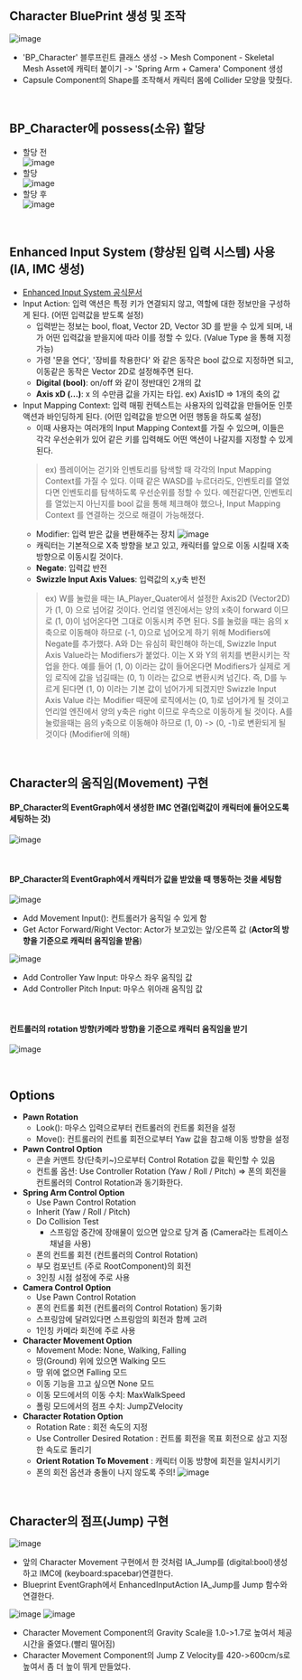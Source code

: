 ## Character BluePrint 생성 및 조작
![image](https://github.com/user-attachments/assets/34329b71-e508-4ad6-93d1-f9f96253a86a)
- 'BP_Character' 블루프린트 클래스 생성 -> Mesh Component - Skeletal Mesh Asset에 캐릭터 붙이기 -> 'Spring Arm + Camera' Component 생성
- Capsule Component의 Shape를 조작해서 캐릭터 몸에 Collider 모양을 맞췄다.

<br/>

## BP_Character에 possess(소유) 할당
- 할당 전   
  ![image](https://github.com/user-attachments/assets/33d5a610-185f-4742-9f1a-b7d92ac75423)
- 할당   
  ![image](https://github.com/user-attachments/assets/4a01f92d-3980-47ed-8755-62bdb7ffbfc9)
- 할당 후   
  ![image](https://github.com/user-attachments/assets/253add43-b538-4784-bdeb-42d7fb8ea880)

<br/>

## Enhanced Input System (향상된 입력 시스템) 사용 (IA, IMC 생성)
- [Enhanced Input System 공식문서](https://dev.epicgames.com/documentation/ko-kr/unreal-engine/enhanced-input-in-unreal-engine?application_version=5.5)
- Input Action: 입력 액션은 특정 키가 연결되지 않고, 역할에 대한 정보만을 구성하게 된다. (어떤 입력값을 받도록 설정)
  - 입력받는 정보는 bool, float, Vector 2D, Vector 3D 를 받을 수 있게 되며, 내가 어떤 입력값을 받을지에 따라 이를 정할 수 있다. (Value Type 을 통해 지정 가능)
  - 가령 '문을 연다', '장비를 착용한다' 와 같은 동작은 bool 값으로 지정하면 되고, 이동같은 동작은 Vector 2D로 설정해주면 된다.
  - **Digital (bool)**: on/off 와 같이 정반대인 2개의 값
  - **Axis xD (…)**: x 의 수만큼 값을 가지는 타입. ex) Axis1D ⇒ 1개의 축의 값
- Input Mapping Context: 입력 매핑 컨텍스트는 사용자의 입력값을 만들어둔 인풋 액션과 바인딩하게 된다. (어떤 입력값을 받으면 어떤 행동을 하도록 설정)
  - 이때 사용자는 여러개의 Input Mapping Context를 가질 수 있으며, 이들은 각각 우선순위가 있어 같은 키를 입력해도 어떤 액션이 나갈지를 지정할 수 있게 된다.
  > ex) 플레이어는 걷기와 인벤토리를 탐색할 때 각각의 Input Mapping Context를 가질 수 있다. 이때 같은 WASD를 누르더라도, 인벤토리를 열었다면 인벤토리를 탐색하도록 우선순위를 정할 수 있다. 예전같다면, 인벤토리를 열었는지 아닌지를 bool 값을 통해 체크해야 했으나, Input Mapping Context 를 연결하는 것으로 해결이 가능해졌다.
  - Modifier: 입력 받은 값을 변환해주는 장치
![image](https://github.com/user-attachments/assets/e0aa4e2a-2a35-480e-8241-213f01ba4a4f)
  - 캐릭터는 기본적으로 X축 방향을 보고 있고, 캐릭터를 앞으로 이동 시킬때 X축 방향으로 이동시킬 것이다.
  - **Negate**: 입력값 반전
  - **Swizzle Input Axis Values**: 입력값의 x,y축 반전
  > ex) W를 눌렀을 때는 IA_Player_Quater에서 설정한 Axis2D (Vector2D)가 (1, 0) 으로 넘어갈 것이다.
언리얼 엔진에서는 양의 x축이 forward 이므로 (1, 0)이 넘어온다면 그대로 이동시켜 주면 된다.
S를 눌렀을 때는 음의 x축으로 이동해야 하므로 (-1, 0)으로 넘어오게 하기 위해 Modifiers에 Negate를 추가했다.
A와 D는 유심히 확인해야 하는데, Swizzle Input Axis Value라는 Modifiers가 붙었다. 이는 X 와 Y의 위치를 변환시키는 작업을 한다.
예를 들어 (1, 0) 이라는 값이 들어온다면 Modifiers가 실제로 게임 로직에 값을 넘길때는 (0, 1) 이라는 값으로 변환시켜 넘긴다.
즉, D를 누르게 된다면 (1, 0) 이라는 기본 값이 넘어가게 되겠지만 Swizzle Input Axis Value 라는 Modifier 때문에 로직에서는 (0, 1)로 넘어가게 될 것이고 언리얼 엔진에서 양의 y축은 right 이므로 우측으로 이동하게 될 것이다.
A를 눌렀을때는 음의 y축으로 이동해야 하므로 (1, 0) -> (0, -1)로 변환되게 될 것이다 (Modifier에 의해)

<br/>

## Character의 움직임(Movement) 구현
#### BP_Character의 EventGraph에서 생성한 IMC 연결(입력값이 캐릭터에 들어오도록 세팅하는 것)
![image](https://github.com/user-attachments/assets/7428a653-4e07-41f7-9527-22a29ea7c74d)


<br/>

#### BP_Character의 EventGraph에서 캐릭터가 값을 받았을 때 행동하는 것을 세팅함
![image](https://github.com/user-attachments/assets/d269c149-4346-4915-a8d6-2b0c76540ec6)
- Add Movement Input(): 컨트롤러가 움직일 수 있게 함
- Get Actor Forward/Right Vector: Actor가 보고있는 앞/오른쪽 값 (**Actor의 방향을 기준으로 캐릭터 움직임을 받음**)

![image](https://github.com/user-attachments/assets/ffcb4637-5758-4a5d-a2c3-7fdb5855ada0)
- Add Controller Yaw Input: 마우스 좌우 움직임 값
- Add Controller Pitch Input: 마우스 위아래 움직임 값

<br/>

#### 컨트롤러의 rotation 방향(카메라 방향)을 기준으로 캐릭터 움직임을 받기
![image](https://github.com/user-attachments/assets/a88a919b-ee56-4c27-913a-e81f2b37bebc)


<br/>

## Options
- **Pawn Rotation**
  - Look(): 마우스 입력으로부터 컨트롤러의 컨트롤 회전을 설정
  - Move(): 컨트롤러의 컨트롤 회전으로부터 Yaw 값을 참고해 이동 방향을 설정
- **Pawn Control Option**
  - 콘솔 커맨트 창(단축키~)으로부터 Control Rotation 값을 확인할 수 있음
  - 컨트롤 옵션: Use Controller Rotation (Yaw / Roll / Pitch) => 폰의 회전을 컨트롤러의 Control Rotation과 동기화한다.
- **Spring Arm Control Option**
  - Use Pawn Control Rotation
  - Inherit (Yaw / Roll / Pitch)
  - Do Collision Test
    - 스프링암 중간에 장애물이 있으면 앞으로 당겨 줌 (Camera라는 트레이스 채널을 사용)
  - 폰의 컨트롤 회전 (컨트롤러의 Control Rotation)
  - 부모 컴포넌트 (주로 RootComponent)의 회전
  - 3인칭 시점 설정에 주로 사용
- **Camera Control Option**
  - Use Pawn Control Rotation
  - 폰의 컨트롤 회전 (컨트롤러의 Control Rotation) 동기화
  - 스프링암에 달려있다면 스프링암의 회전과 함께 고려
  - 1인칭 카메라 회전에 주로 사용
- **Character Movement Option**
  - Movement Mode: None, Walking, Falling
  - 땅(Ground) 위에 있으면 Walking 모드
  - 땅 위에 없으면 Falling 모드
  - 이동 기능을 끄고 싶으면 None 모드
  - 이동 모드에서의 이동 수치: MaxWalkSpeed
  - 폴링 모드에서의 점프 수치: JumpZVelocity
- **Character Rotation Option**
  - Rotation Rate : 회전 속도의 지정
  - Use Controller Desired Rotation : 컨트롤 회전을 목표 회전으로 삼고 지정한 속도로 돌리기
  - **Orient Rotation To Movement** : 캐릭터 이동 방향에 회전을 일치시키기
  - 폰의 회전 옵션과 충돌이 나지 않도록 주의!
![image](https://github.com/user-attachments/assets/6cba77b3-3e71-45da-8249-9f88a6ff14b2)

<br/>

## Character의 점프(Jump) 구현
![image](https://github.com/user-attachments/assets/01df1a83-2214-4b6e-b994-0a0638e777f0)
- 앞의 Character Movement 구현에서 한 것처럼 IA_Jump를 (digital:bool)생성하고 IMC에 (keyboard:spacebar)연결한다.
- Blueprint EventGraph에서 EnhancedInputAction IA_Jump를 Jump 함수와 연결한다.

![image](https://github.com/user-attachments/assets/1f0346ed-5840-4f2f-a83a-7bf59d4a198b)
![image](https://github.com/user-attachments/assets/ca340a0a-da98-4e0d-ae42-43e3b8a4c044)
- Character Movement Component의 Gravity Scale을 1.0->1.7로 높여서 체공시간을 줄였다.(빨리 떨어짐)
- Character Movement Component의 Jump Z Velocity를 420->600cm/s로 높여서 좀 더 높이 뛰게 만들었다.

<br/>
